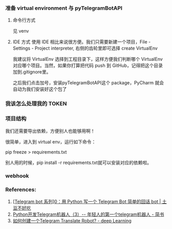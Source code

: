 

### 准备 virtual environment 与 pyTelegramBotAPI

1. 命令行方式
    
    见  venv

2. IDE 方式
    使用 IDE 相比来说很方便。我们只需要新建一个项目，File - Settings - Project interpreter, 右侧的齿轮里即可选择 create VirtualEnv

    我建议将 VirtualEnv 选择到工程目录下，这样方便我们判断哪个 VirtualEnv 对应哪个项目。当然，如果你打算把代码 push 到 GitHub，记得把这个目录加到.gitignore里。

    之后我们点击加号，安装pyTelegramBotAPI这个 package，PyCharm 就会自动为我们安装好这个包了

### 我该怎么处理我的 TOKEN

### 项目结构


我们还需要导出依赖，方便别人也能够用啊！

很简单，进入到 virtual env，运行如下命令：

pip freeze > requirements.txt

别人用的时候，pip install -r requirements.txt就可以安装对应的依赖啦。






### webhook


### References:
1. [[Telegram bot 系列]0：用 Python 写一个 Telegram Bot 简单的回话 bot | 土豆不好吃](https://www.bennythink.com/tgbot0.html)
2. [Python开发Telegram机器人（3）-- 年轻人的第一个telegram机器人 - 简书](https://www.jianshu.com/p/b065501b3025?utm_campaign=maleskine&utm_content=note&utm_medium=pc_all_hots&utm_source=recommendation)
3. [如何创建一个Telegram Translate Robot? - deep Learning](https://www.mkernel.com/?p=49)